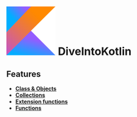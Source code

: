 # ![alt text](img/kotlin.png)  DiveIntoKotlin 

## Features 

* **[Class & Objects](src/main/kotlin/ClassAndObjects.kt)**
* **[Collections](src/main/kotlin/Collection.kt)**
* **[Extension functions](src/main/kotlin/ExtensionFunction.kt)**
* **[Functions](src/main/kotlin/Functions.kt)**
